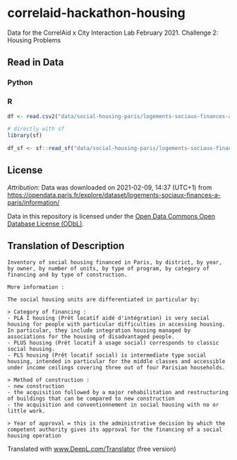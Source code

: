 # correlaid-hackathon-housing
Data for the CorrelAid x City Interaction Lab February 2021. Challenge 2: Housing Problems

## Read in Data

### Python 

### R
```r
df <- read.csv2("data/social-housing-paris/logements-sociaux-finances-a-paris.csv", stringsAsFactors = FALSE)

# directly with sf 
library(sf)

df_sf <- sf::read_sf("data/social-housing-paris/logements-sociaux-finances-a-paris.geojson")
```


## License
*Attribution*: Data was downloaded on 2021-02-09, 14:37 (UTC+1) from https://opendata.paris.fr/explore/dataset/logements-sociaux-finances-a-paris/information/

Data in this repository is licensed under the [Open Data Commons Open Database License (ODbL)](https://opendatacommons.org/licenses/odbl/).

## Translation of Description

```
Inventory of social housing financed in Paris, by district, by year, by owner, by number of units, by type of program, by category of financing and by type of construction.

More information :

The social housing units are differentiated in particular by:

> Category of financing :
- PLA I housing (Prêt locatif aidé d'intégration) is very social housing for people with particular difficulties in accessing housing. In particular, they include integration housing managed by associations for the housing of disadvantaged people.
- PLUS housing (Prêt locatif à usage social) corresponds to classic social housing.
- PLS housing (Prêt locatif social) is intermediate type social housing, intended in particular for the middle classes and accessible under income ceilings covering three out of four Parisian households.

> Method of construction :
- new construction
- the acquisition followed by a major rehabilitation and restructuring of buildings that can be compared to new construction
- the acquisition and conventionnement in social housing with no or little work.

> Year of approval = this is the administrative decision by which the competent authority gives its approval for the financing of a social housing operation
```


Translated with www.DeepL.com/Translator (free version)
